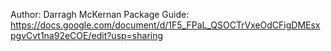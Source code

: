 Author: Darragh McKernan
Package Guide: https://docs.google.com/document/d/1F5_FPaL_QSOCTrVxeOdCFigDMEsxpgvCvt1na92eCOE/edit?usp=sharing
